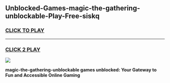 
## Unblocked-Games-magic-the-gathering-unblockable-Play-Free-siskq
<h3>
<a href="https://premium76.site?title=magic-the-gathering-unblockable&ref=12A">CLICK TO PLAY</a></h3>
<hr>

<h3>
<a href="https://premium76.site?title=magic-the-gathering-unblockable&ref=12A">CLICK 2 PLAY</a>
  
</h3>

<a href="https://premium76.site?title=magic-the-gathering-unblockable&ref=12A"><img src="https://clearcache.store/games.png"></a>


**magic-the-gathering-unblockable games unblocked: Your Gateway to Fun and Accessible Online Gaming**
